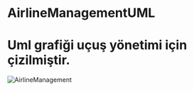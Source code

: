 # AirlineManagementUML

# Uml grafiği uçuş yönetimi için çizilmiştir.


![AirlineManagement](https://user-images.githubusercontent.com/111523448/187279167-a28a00e9-319d-4f84-bf4d-fee5231da97c.PNG)
